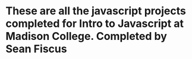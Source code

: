 # These are all the javascript projects completed for Intro to Javascript at Madison College. Completed by Sean Fiscus
